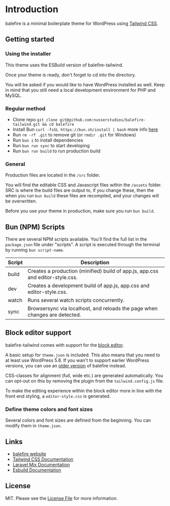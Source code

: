 # Introduction

balefire is a minimal boilerplate theme for WordPress using [Tailwind CSS](https://tailwindcss.com/).

## Getting started

### Using the installer

This theme uses the ESBuild version of balefire-tailwind.

Once your theme is ready, don't forget to cd into the directory.

You will be asked if you would like to have WordPress installed as well. Keep in mind that you still need a local development environment for PHP and MySQL.

### Regular method

* Clone repo `git clone git@github.com:nusserstudios/balefire-tailwind.git && cd balefire`
* Install Bun `curl -fsSL https://bun.sh/install | bash` more info [here](https://bun.sh/)
* Run `rm -rf .git` to remove git (or `rmdir .git` for Windows)
* Run `bun i` to install dependencies
* Run `bun run sync` to start developing
* Run `bun run build` to run production build

### General

Production files are located in the `/src` folder.

You will find the editable CSS and Javascript files within the `/assets` folder. SRC is where the build files are output to, if you change these, then the when you run `bun build` these files are recompiled, and your changes will be overwritten.

Before you use your theme in production, make sure you run `bun build`.

## Bun (NPM) Scripts

There are several NPM scripts available. You'll find the full list in the `package.json` file under "scripts". A script is executed through the terminal by running `bun script-name`.

| Script     | Description                                                                    |
|------------|--------------------------------------------------------------------------------|
| build      | Creates a production (minified) build of app.js, app.css and editor-style.css. |
| dev        | Creates a development build of app.js, app.css and editor-style.css.           |
| watch      | Runs several watch scripts concurrently.                                       |
| sync       | Browsersync via localhost, and reloads the page when changes are detected.     |

## Block editor support

balefire-tailwind comes with support for the [block editor](https://wordpress.org/support/article/wordpress-editor/).

A basic setup for `theme.json` is included. This also means that you need to at least use WordPress 5.8. If you wan't to support earlier WordPress versions, you can use an [older version](https://github.com/balefireitc/balefire-tailwind/tree/0.1.1) of balefire instead.

CSS-classes for alignment (full, wide etc.) are generated automatically. You can opt-out on this by removing the plugin from the `tailwind.config.js` file.

To make the editing experience within the block editor more in line with the front end styling, a `editor-style.css` is generated.

### Define theme colors and font sizes

Several colors and font sizes are defined from the beginning. You can modify them in `theme.json`.

## Links

* [balefire website](https://balefireagency.com)
* [Tailwind CSS Documentation](https://tailwindcss.com/docs)
* [Laravel Mix Documentation](https://laravel-mix.com)
* [Esbuild Documentation](https://esbuild.github.io)

## License

MIT. Please see the [License File](/license) for more information.
